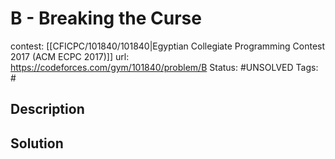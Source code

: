 # B - Breaking the Curse

contest: [[CFICPC/101840/101840|Egyptian Collegiate Programming Contest 2017 (ACM ECPC 2017)]]
url: https://codeforces.com/gym/101840/problem/B
Status: #UNSOLVED
Tags: #

## Description

## Solution

